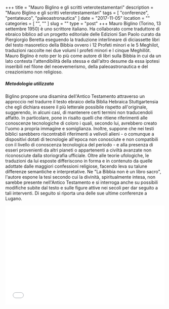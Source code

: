 +++
title = "Mauro Biglino e gli scritti veterotestamentari"
description = "Mauro Biglino e gli scritti veterotestamentari"
tags = [ "conferenze", "pentateuco", "paleoastronautica" ]
date = "2017-11-05"
location = ""
categories = [
  "",
  ""
]
slug = ""
type = "post"
+++
Mauro Biglino (Torino, 13 settembre 1950) è uno scrittore italiano. Ha collaborato come traduttore di ebraico biblico ad un progetto editoriale delle Edizioni San Paolo curato da Piergiorgio Beretta eseguendo la traduzione interlineare di diciassette libri del testo masoretico della Bibbia ovvero i 12 Profeti minori e le 5 Meghilot, traduzioni raccolte nei due volumi I profeti minori e I cinque Meghillôt. Mauro Biglino è noto per lo più come autore di libri sulla Bibbia in cui da un lato contesta l'attendibilità della stessa e dall'altro desume da essa ipotesi inseribili nel filone del neoevemerismo, della paleoastronautica e del creazionismo non religioso.

##### Metodologia utilizzata
Biglino propone una disamina dell'Antico Testamento attraverso un approccio nel tradurre il testo ebraico della Biblia Hebraica Stuttgartensia che egli dichiara essere il più letterale possibile rispetto all'originale, suggerendo, in alcuni casi, di mantenere certi termini non traducendoli affatto. In particolare, pone in risalto quelli che ritiene riferimenti alle conoscenze tecnologiche di coloro i quali, secondo lui, avrebbero creato l'uomo a propria immagine e somiglianza. Inoltre, suppone che nei testi biblici sarebbero riscontrabili riferimenti a velivoli alieni - o comunque a dispositivi dotati di tecnologie all'epoca non conosciute e non compatibili con il livello di conoscenza tecnologica del periodo - e alla presenza di esseri provenienti da altri pianeti o appartenenti a civiltà avanzate non riconosciute dalla storiografia ufficiale. Oltre alle teorie ufologiche, le traduzioni da lui esposte differiscono in forma e in contenuto da quelle adottate dalle maggiori confessioni religiose, facendo leva su talune differenze semantiche e interpretative. Ne "La Bibbia non è un libro sacro", l'autore espone la tesi secondo cui la divinità, spiritualmente intesa, non sarebbe presente nell'Antico Testamento e si interroga anche su possibili modifiche subite dal testo e sulle figure attive nei secoli per dar seguito a tali interventi. Di seguito si riporta una delle sue ultime conferenze a Lugano. 

<div style="position: relative; padding-bottom: 56.25%; padding-top: 30px; height: 0; overflow: hidden;">
  <iframe src="//www.youtube.com/embed/8ohWFoMWNXc?rel=0"
  style="position: absolute; top: 0; left: 0; width: 100%; height: 100%;" allowfullscreen frameborder="0" title="YouTube Video"></iframe>
</div>


